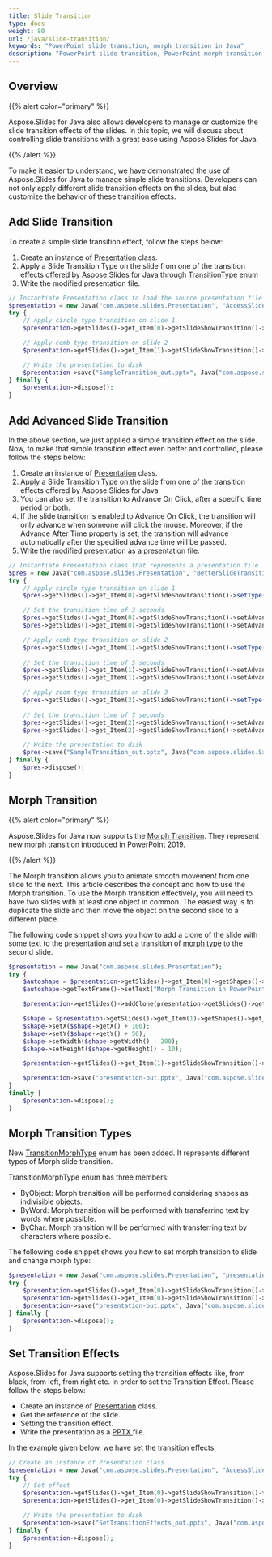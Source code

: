 ```yaml
---
title: Slide Transition
type: docs
weight: 80
url: /java/slide-transition/
keywords: "PowerPoint slide transition, morph transition in Java"
description: "PowerPoint slide transition, PowerPoint morph transition in Java"
---
```



## **Overview**
{{% alert color="primary" %}} 

Aspose.Slides for Java also allows developers to manage or customize the slide transition effects of the slides. In this topic, we will discuss about controlling slide transitions with a great ease using Aspose.Slides for Java.

{{% /alert %}} 

To make it easier to understand, we have demonstrated the use of Aspose.Slides for Java to manage simple slide transitions. Developers can not only apply different slide transition effects on the slides, but also customize the behavior of these transition effects.

## **Add Slide Transition**
To create a simple slide transition effect, follow the steps below:

1. Create an instance of [Presentation](http://www.aspose.com/api/java/slides/com.aspose.slides/classes/Presentation) class.
1. Apply a Slide Transition Type on the slide from one of the transition effects offered by Aspose.Slides for Java through TransitionType enum
1. Write the modified presentation file.

```php
// Instantiate Presentation class to load the source presentation file
$presentation = new Java("com.aspose.slides.Presentation", "AccessSlides.pptx");
try {
    // Apply circle type transition on slide 1
    $presentation->getSlides()->get_Item(0)->getSlideShowTransition()->setType(Java("com.aspose.slides.TransitionType")->Circle);

    // Apply comb type transition on slide 2
    $presentation->getSlides()->get_Item(1)->getSlideShowTransition()->setType(Java("com.aspose.slides.TransitionType")->Comb);

    // Write the presentation to disk
    $presentation->save("SampleTransition_out.pptx", Java("com.aspose.slides.SaveFormat")->Pptx);
} finally {
    $presentation->dispose();
}
```

## **Add Advanced Slide Transition**
In the above section, we just applied a simple transition effect on the slide. Now, to make that simple transition effect even better and controlled, please follow the steps below:

1. Create an instance of [Presentation](http://www.aspose.com/api/java/slides/com.aspose.slides/classes/Presentation) class.
1. Apply a Slide Transition Type on the slide from one of the transition effects offered by Aspose.Slides for Java
1. You can also set the transition to Advance On Click, after a specific time period or both.
1. If the slide transition is enabled to Advance On Click, the transition will only advance when someone will click the mouse. Moreover, if the Advance After Time property is set, the transition will advance automatically after the specified advance time will be passed.
1. Write the modified presentation as a presentation file.

```php
// Instantiate Presentation class that represents a presentation file
$pres = new Java("com.aspose.slides.Presentation", "BetterSlideTransitions.pptx");
try {
    // Apply circle type transition on slide 1
    $pres->getSlides()->get_Item(0)->getSlideShowTransition()->setType(Java("com.aspose.slides.TransitionType")->Circle);

    // Set the transition time of 3 seconds
    $pres->getSlides()->get_Item(0)->getSlideShowTransition()->setAdvanceOnClick(true);
    $pres->getSlides()->get_Item(0)->getSlideShowTransition()->setAdvanceAfterTime(3000);

    // Apply comb type transition on slide 2
    $pres->getSlides()->get_Item(1)->getSlideShowTransition()->setType(Java("com.aspose.slides.TransitionType")->Comb);
    
    // Set the transition time of 5 seconds
    $pres->getSlides()->get_Item(1)->getSlideShowTransition()->setAdvanceOnClick(true);
    $pres->getSlides()->get_Item(1)->getSlideShowTransition()->setAdvanceAfterTime(5000);

    // Apply zoom type transition on slide 3
    $pres->getSlides()->get_Item(2)->getSlideShowTransition()->setType(Java("com.aspose.slides.TransitionType")->Zoom);
    
    // Set the transition time of 7 seconds
    $pres->getSlides()->get_Item(2)->getSlideShowTransition()->setAdvanceOnClick(true);
    $pres->getSlides()->get_Item(2)->getSlideShowTransition()->setAdvanceAfterTime(7000);

    // Write the presentation to disk
    $pres->save("SampleTransition_out.pptx", Java("com.aspose.slides.SaveFormat")->Pptx);
} finally {
    $pres->dispose();
}
```

## **Morph Transition**
{{% alert color="primary" %}} 

Aspose.Slides for Java now supports the [Morph Transition](https://apireference.aspose.com/slides/java/com.aspose.slides/IMorphTransition). They represent new morph transition introduced in PowerPoint 2019.

{{% /alert %}} 

The Morph transition allows you to animate smooth movement from one slide to the next. This article describes the concept and how to use the Morph transition. To use the Morph transition effectively, you will need to have two slides with at least one object in common. The easiest way is to duplicate the slide and then move the object on the second slide to a different place.

The following code snippet shows you how to add a clone of the slide with some text to the presentation and set a transition of [morph type](https://apireference.aspose.com/slides/java/com.aspose.slides/TransitionType) to the second slide.

```php
$presentation = new Java("com.aspose.slides.Presentation");
try {
    $autoshape = $presentation->getSlides()->get_Item(0)->getShapes()->addAutoShape(Java("com.aspose.slides.ShapeType")->Rectangle, 100, 100, 400, 100);
    $autoshape->getTextFrame()->setText("Morph Transition in PowerPoint Presentations");

    $presentation->getSlides()->addClone(presentation->getSlides()->get_Item(0));

    $shape = $presentation->getSlides()->get_Item(1)->getShapes()->get_Item(0);
    $shape->setX($shape->getX() + 100);
    $shape->setY($shape->getY() + 50);
    $shape->setWidth($shape->getWidth() - 200);
    $shape->setHeight($shape->getHeight() - 10);

    $presentation->getSlides()->get_Item(1)->getSlideShowTransition()->setType(com.aspose.slides.Java("com.aspose.slides.TransitionType")->Morph);

    $presentation->save("presentation-out.pptx", Java("com.aspose.slides.SaveFormat")->Pptx);
}
finally {
    $presentation->dispose();
}
```

## **Morph Transition Types**
New [TransitionMorphType](https://apireference.aspose.com/slides/java/com.aspose.slides/TransitionMorphType) enum has been added. It represents different types of Morph slide transition.

TransitionMorphType enum has three members:

- ByObject: Morph transition will be performed considering shapes as indivisible objects.
- ByWord: Morph transition will be performed with transferring text by words where possible.
- ByChar: Morph transition will be performed with transferring text by characters where possible.

The following code snippet shows you how to set morph transition to slide and change morph type:

```php
$presentation = new Java("com.aspose.slides.Presentation", "presentation.pptx");
try {
    $presentation->getSlides()->get_Item(0)->getSlideShowTransition()->setType(Java("com.aspose.slides.TransitionType")->Morph);
    $presentation->getSlides()->get_Item(0)->getSlideShowTransition()->getValue()->setMorphType(Java("com.aspose.slides.TransitionMorphType")->ByWord);
    $presentation->save("presentation-out.pptx", Java("com.aspose.slides.SaveFormat")->Pptx);
} finally {
    $presentation->dispose();
}
```

## **Set Transition Effects**
Aspose.Slides for Java supports setting the transition effects like, from black, from left, from right etc. In order to set the Transition Effect. Please follow the steps below:

- Create an instance of [Presentation](https://apireference.aspose.com/slides/java/com.aspose.slides/Presentation) class.
- Get the reference of the slide.
- Setting the transition effect.
- Write the presentation as a [PPTX ](https://wiki.fileformat.com/presentation/pptx/)file.

In the example given below, we have set the transition effects.

```php
// Create an instance of Presentation class
$presentation = new Java("com.aspose.slides.Presentation", "AccessSlides.pptx");
try {
    // Set effect
    $presentation->getSlides()->get_Item(0)->getSlideShowTransition()->setType(Java("com.aspose.slides.TransitionType")->Cut);
    $presentation->getSlides()->get_Item(0)->getSlideShowTransition()->getValue()->setFromBlack(true);
    
    // Write the presentation to disk
    $presentation->save("SetTransitionEffects_out.pptx", Java("com.aspose.slides.SaveFormat")->Pptx);
} finally {
    $presentation->dispose();
}
```
